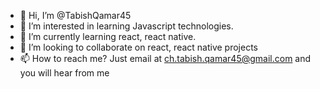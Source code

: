 - 👋 Hi, I’m @TabishQamar45
- 👀 I’m interested in learning Javascript technologies.
- 🌱 I’m currently learning react, react native.
- 💞️ I’m looking to collaborate on react, react native projects
- 📫 How to reach me? Just email at ch.tabish.qamar45@gmail.com and you will hear from me 

<!---
TabishQamar45/TabishQamar45 is a ✨ special ✨ repository because its `README.md` (this file) appears on your GitHub profile.
You can click the Preview link to take a look at your changes.
--->
